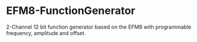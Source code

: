 # EFM8-FunctionGenerator
2-Channel 12 bit function generator based on the EFM8 with programmable frequency, amplitude and offset.
